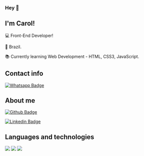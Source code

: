 ### Hey 👋

<!--
**carollbs/carollbs** is a ✨ _special_ ✨ repository because its `README.md` (this file) appears on your GitHub profile.

Here are some ideas to get you started:

- 🔭 I’m currently working on ...
- 🌱 I’m currently learning ...
- 👯 I’m looking to collaborate on ...
- 🤔 I’m looking for help with ...
- 💬 Ask me about ...
- 📫 How to reach me: ...
- 😄 Pronouns: ...
- ⚡ Fun fact: ...
-->
## I'm Carol!

 

:computer: Front-End Developer!

:house_with_garden: Brazil.

:books: Currently learning Web Development - HTML, CSS3, JavaScript.

## Contact info

[![Whatsapp Badge](https://img.shields.io/badge/WhatsApp-25D366?style=for-the-badge&logo=whatsapp&logoColor=white=https://wa.me/5575992707627)](https://wa.me/5575992707627)

## About me

[![Github Badge](https://img.shields.io/badge/GitHub-100000?style=for-the-badge&logo=github&logoColor=white=https://github.com/carollbs)](https://github.com/carollbs)

[![Linkedin Badge](https://img.shields.io/badge/LinkedIn-0077B5?style=for-the-badge&logo=linkedin&logoColor=white=https://www.linkedin.com/in/caroldasilvaborges/)]( https://www.linkedin.com/in/caroldasilvaborges/)

## Languages and technologies

<img src= "https://img.shields.io/badge/HTML5-E34F26?style=for-the-badge&logo=html5&logoColor=white=">
<img src= "https://img.shields.io/badge/CSS3-1572B6?style=for-the-badge&logo=css3&logoColor=white">
<img src= "https://img.shields.io/badge/JavaScript-323330?style=for-the-badge&logo=javascript&logoColor=F7DF1E">


